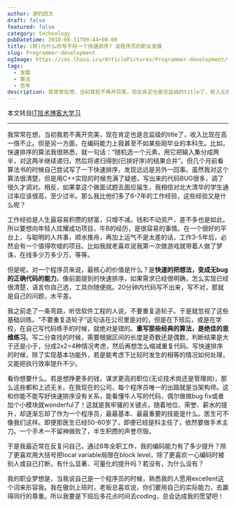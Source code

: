 ```yaml
---
author: 游钓四方
draft: false
featured: false
category: technology
pubDatetime: 2018-08-31T09:44+08:00
title: (转)为什么你写不好一个快速排序? 谈程序员的职业发展
slug: Programmer-development
ogImage: https://cos.lhasa.icu/ArticlePictures/Programmer-development/fazhan.jpg_81
tags:
  - 发展
  - 算法
  - 思考
description: 我常常在想，当初我若不离开完美，现在肯定也是总监级的title了，收入比现在高一倍不止...
---
```


本文转自[IT技术博客大学习](https://blogread.cn/it/article/6367?f=wb?achuan.io)

---

我常常在想，当初我若不离开完美，现在肯定也是总监级的title了，收入比现在高一倍不止。但是另一方面，在编码能力上我甚至不如某些刚毕业的本科生。比如，快速排序的算法我很熟悉，就一句话：“随机选一个元素，用它把输入集分成两半，对这两半继续递归，然后将递归得到(已排好序)的结果合并”。但几个月前看算法书的时候自己尝试写了一下快速排序，发现远远是另外一回事。虽然我对这个算法很清楚，但是用C++实现的时候充满了疑惑，写出来的代码BUG很多，调了很久才调对。相反，如果拿这个做面试题去面应届生，我相信对北大清华的学生通过率应该很高，至少过半。那么我比他们多了6-7年的工作经验，这些经验又是什么呢？

工作经验是人生最容易积攒的财富，只增不减。钱和不动资产，差不多也是如此。所以要想向年轻人炫耀成功项目，牛B的经历，是很容易的事情。在一个很好的平台上，与聪明的人共事，顺水推舟，再加上运气不是太差的话，工作3-5年后，必然会有一个值得吹嘘的项目。比如我就老喜欢说我第一次做游戏就带着人做了梦诛，在线多少万多少万，等等。

但是呢，对一个程序员来说，最核心的价值是什么？是**快速的把想法，变成无bug的正确代码的能力**。像前面提到的快速排序，如果需求已经很明确，怎么实现已经很清楚，语言你自己选，工具你随便挑。20分钟内代码写不出来，写不对，那就是自己的问题，水平差。

我之前走了一条弯路，听信软件工程的人说，不要重复造轮子。于是就忽视了这些基础训练。“不要重复造轮子“这句话在公司里是对的，但是在下班后，或是在学校，在自己写代码练手的时候，就绝对是错的。**重写那些经典的算法，是绝佳的思维练习**。写二分查找的时候，需要根据区间的长度是奇数还是偶数，判断结果是大于还是小于，分成2x2=4种情况考虑，然后再想怎么缩减重复代码。写快速排序的时候，除了实现基本功能外，若是能考虑下比较时发生的相等的情况如何处理，又能把执行效率提升不少。

看你想要什么。若是想挣更多的钱，谋求更高的职位(无论技术岗还是管理岗)，那么这些都和上述无关。在我现在的公司，每个程序员唯一的出路就是当架构师。这和你能不能写好快速排序没有关系，能看懂牛人写的代码，偶尔做做bug fix或者加个小模块就wonderful了！这就是我牢骚的关键点，随着地位、荣誉、薪水的提升，却逐渐忘却了作为一个程序员，最最基本、最最重要的技能是什么。医生可不像我们这样。即便那医生已经50-60岁了，即便已经是科主任了，依然要做手术主刀。一个手术一不留神做败了，半生积攒的声誉尽毁。

于是我最近常在反复问自己，通过6年全职工作，我的编码能力有了多少提升？除了更喜欢用大括号把local variable局限在block level，除了更喜欢一心编码时被别人或自己打断，有什么显著、可量化的提升吗？若没有，为什么没有？

我的职业梦想是，当我说自己是一个程序员的时候，熟悉我的人愿用excellent这个词来形容我。我在傲剑上班时，老板总喜欢说，你们要用自己的实际能力，去赢得同行的尊重。所以我要是下班后多花点时间去coding，总会达成我的愿望吧！
